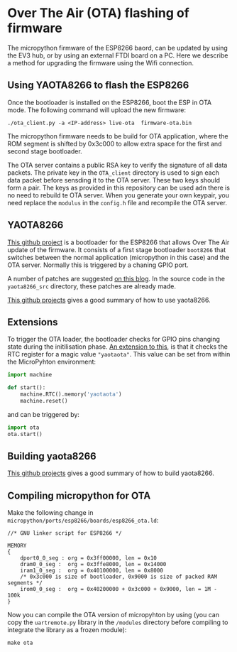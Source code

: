 # Over The Air (OTA) flashing of firmware 

The micropython firmware of the ESP8266 baord, can be updated by using the EV3 hub, or by using an external FTDI board on a PC. Here we describe a method for upgrading the firmware using the Wifi connection.

## Using YAOTA8266 to flash the ESP8266
Once the bootloader is installed on the ESP8266, boot the ESP in OTA mode. The following command will upload the new firmware:

```
./ota_client.py -a <IP-address> live-ota  firmware-ota.bin 
``` 

The micropython firmware needs to be build for OTA application, where the ROM segment is shifted by 0x3c000 to allow extra space for the first and second stage bootloader.

The OTA server contains a public RSA key to verify the signature of all data packets. The private key in the `OTA_client` directory is used to sign each data packet before sensding it to the OTA server. These two keys should form a pair. The keys as provided in this repository can be used adn there is no need to rebuild te OTA server. When you generate your own keypair, you need replace the `modulus` in the `config.h` file and recompile the OTA server.

## YAOTA8266

[This github project](https://github.com/pfalcon/yaota8266) is a bootloader for the ESP8266 that allows Over The Air update of the firmware. It consists of a first stage bootloader `boot8266` that switches between the normal application (micropython in this case) and the OTA server. Normally this is triggered by a chaning GPIO port.

A number of patches are suggested [on this blog](https://schinckel.net/2018/05/26/ota-firmware-updates-with-micropython-esp8266/). In the source code in the `yaota8266_src` directory, these patches are already made.

[This github projects](https://github.com/nenadfilipovic/esp8266-micropython-ota) gives a good summary of how to use yaota8266.

## Extensions
To trigger the OTA loader, the bootloader checks for GPIO pins changing state during the initilisation phase. [An extension to this](https://github.com/ulno/yaota8266/commit/566a292bb2269747c3475b835d3a84ebc0c3061f), is that it checks the RTC register for a magic value ```"yaotaota"```. This value can be set from within the MicroPyhton environment:

```python
import machine

def start():
    machine.RTC().memory('yaotaota')
    machine.reset()
```

and can be triggered by:

```python
import ota
ota.start()
```

## Building yaota8266

[This github projects](https://github.com/nenadfilipovic/esp8266-micropython-ota) gives a good summary of how to build yaota8266.

## Compiling micropython for OTA


Make the following change in `micropython/ports/esp8266/boards/esp8266_ota.ld`:

```
//* GNU linker script for ESP8266 */

MEMORY
{
	dport0_0_seg : org = 0x3ff00000, len = 0x10
	dram0_0_seg :  org = 0x3ffe8000, len = 0x14000
	iram1_0_seg :  org = 0x40100000, len = 0x8000
	/* 0x3c000 is size of bootloader, 0x9000 is size of packed RAM segments */
	irom0_0_seg :  org = 0x40200000 + 0x3c000 + 0x9000, len = 1M - 100k
}

```

Now you can compile the OTA version of micropyhton by using (you can copy the `uartremote.py` library in the `/modules` directory before compiling to integrate the library as a frozen module):

```
make ota
```
